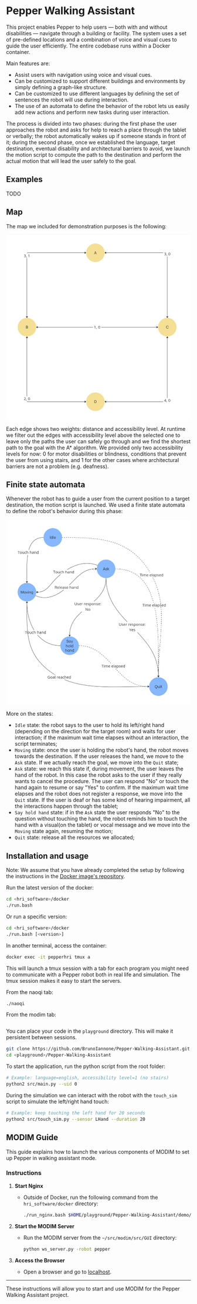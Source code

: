 # Pepper Walking Assistant

This project enables Pepper to help users — both with and without disabilities — navigate through a building or facility. The system uses a set of pre-defined locations and a combination of voice and visual cues to guide the user efficiently. The entire codebase runs within a Docker container. 

Main features are:
- Assist users with navigation using voice and visual cues.
- Can be customized to support different buildings and environments by simply defining a graph-like structure.
- Can be customized to use different languages by defining the set of sentences the robot will use during interaction.
- The use of an automata to define the behavior of the robot lets us easily add new actions and perform new tasks during user interaction.

The process is divided into two phases: during the first phase the user approaches the robot and asks for help to reach a place through the tablet or verbally; the robot automatically wakes up if someone stands in front of it; during the second phase, once we established the language, target destination, eventual disability and architectural barriers to avoid, we launch the motion script to compute the path to the destination and perform the actual motion that will lead the user safely to the goal.

## Examples

TODO

## Map

The map we included for demonstration purposes is the following:

![Map](media/map.jpg)

Each edge shows two weights: distance and accessibility level. At runtime we filter out the edges with accessibility level above the selected one to leave only the paths the user can safely go through and we find the shortest path to the goal with the A* algorithm.
We provided only two accessibility levels for now: 0 for motor disabilities or blindness, conditions that prevent the user from using stairs, and 1 for the other cases where architectural barriers are not a problem (e.g. deafness).

## Finite state automata

Whenever the robot has to guide a user from the current position to a target destination, the motion script is launched.
We used a finite state automata to define the robot's behavior during this phase:

![Finite state automata](media/automata.jpg)

More on the states:
- `Idle` state: the robot says to the user to hold its left/right hand (depending on the direction for the target room) and waits for user interaction; if the maximum wait time elapses without an interaction, the script terminates;
- `Moving` state: once the user is holding the robot's hand, the robot moves towards the destination. If the user releases the hand, we move to the `Ask` state. If we actually reach the goal, we move into the `Quit` state;
- `Ask` state: we reach this state if, during movement, the user leaves the hand of the robot. In this case the robot asks to the user if they really wants to cancel the procedure. The user can respond "No" or touch the hand again to resume or say "Yes" to confirm. If the maximum wait time elapses and the robot does not register a response, we move into the `Quit` state. If the user is deaf or has some kind of hearing impairment, all the interactions happen through the tablet;
- `Say hold hand` state: if in the `Ask` state the user responds "No" to the question without touching the hand, the robot reminds him to touch the hand with a visual(on the tablet) or vocal message and we move into the `Moving` state again, resuming the motion;  
- `Quit` state: release all the resources we allocated; 

## Installation and usage

Note: We assume that you have already completed the setup by following the instructions in the [Docker image's repository](https://bitbucket.org/iocchi/hri_software/src/7ee6a9cdb3c3d3ebf437b52c2f1ab42050aa829e/docker/).

<!--
Show all the containers:

```bash
docker ps -a
```
-->

Run the latest version of the docker:

```bash
cd <hri_software>/docker
./run.bash
```

Or run a specific version:

```bash
cd <hri_software>/docker
./run.bash [<version>]
```

In another terminal, access the container:

```bash
docker exec -it pepperhri tmux a
```

This will launch a tmux session with a tab for each program you might need to communicate with a Pepper robot both in real life and simulation.
The tmux session makes it easy to start the servers.

From the naoqi tab:
```bash
./naoqi
```

From the modim tab:
```bash

```

You can place your code in the `playground` directory. This will make it persistent between sessions.

```bash
git clone https://github.com/BrunoIannone/Pepper-Walking-Assistant.git <playground>/Pepper-Walking-Assistant
cd <playground>/Pepper-Walking-Assistant
```

To start the application, run the python script from the root folder:

```bash
# Example: language=english, accessibility level=1 (no stairs)
python2 src/main.py --uid 0
```

During the simulation we can interact with the robot with the `touch_sim` script to simulate the left/right hand touch:

```bash
# Example: keep touching the left hand for 20 seconds
python2 src/touch_sim.py --sensor LHand --duration 20
```

## MODIM Guide

This guide explains how to launch the various components of MODIM to set up Pepper in walking assistant mode.

### Instructions

1. **Start Nginx**
   - Outside of Docker, run the following command from the `hri_software/docker` directory:
     ```bash
     ./run_nginx.bash $HOME/playground/Pepper-Walking-Assistant/demo/
     ```

2. **Start the MODIM Server**
   - Run the MODIM server from the `~/src/modim/src/GUI` directory:
     ```bash
     python ws_server.py -robot pepper
     ```

3. **Access the Browser**
   - Open a browser and go to [localhost](http://localhost).

---

These instructions will allow you to start and use MODIM for the Pepper Walking Assistant project.

